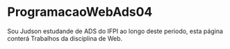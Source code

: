 # ProgramacaoWebAds04
 Sou Judson estudande de ADS do IFPI ao longo deste periodo, esta página conterá Trabalhos da disciplina de Web.
